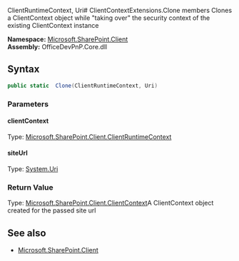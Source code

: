 ClientRuntimeContext, Uri# ClientContextExtensions.Clone members
Clones a ClientContext object while "taking over" the security context of the existing ClientContext instance  

**Namespace:** [Microsoft.SharePoint.Client](Microsoft.SharePoint.Client.md)  
**Assembly:** OfficeDevPnP.Core.dll  
## Syntax
```C#
public static  Clone(ClientRuntimeContext, Uri)
```
### Parameters
#### clientContext
Type: [Microsoft.SharePoint.Client.ClientRuntimeContext](Microsoft.SharePoint.Client.ClientRuntimeContext.md) 
#### 
#### siteUrl
Type: [System.Uri](System.Uri.md) 
#### 
### Return Value
Type: [Microsoft.SharePoint.Client.ClientContext](Microsoft.SharePoint.Client.ClientContext.md)A ClientContext object created for the passed site url
## See also
- [Microsoft.SharePoint.Client](Microsoft.SharePoint.Client.md)
